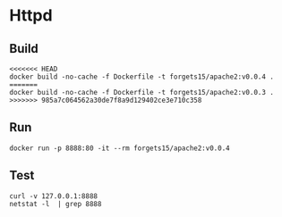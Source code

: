 Httpd
=====

Build
-----

```
<<<<<<< HEAD
docker build -no-cache -f Dockerfile -t forgets15/apache2:v0.0.4 .
=======
docker build -no-cache -f Dockerfile -t forgets15/apache2:v0.0.3 .
>>>>>>> 985a7c064562a30de7f8a9d129402ce3e710c358
```

Run
---

```
docker run -p 8888:80 -it --rm forgets15/apache2:v0.0.4
```

Test
----

```
curl -v 127.0.0.1:8888
netstat -l  | grep 8888
```
